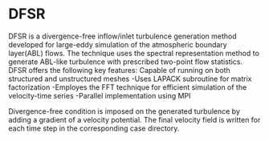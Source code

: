 # DFSR
DFSR is a divergence-free inflow/inlet turbulence generation method developed for large-eddy simulation of the atmospheric boundary layer(ABL) flows. The technique uses the spectral representation method to generate ABL-like turbulence with prescribed two-point flow statistics. DFSR  offers the following key features:
Capable of running on both structured and unstructured meshes
-Uses LAPACK subroutine for matrix factorization 
-Employes the FFT technique for efficient simulation of the velocity-time series 
-Parallel implementation using MPI    

Divergence-free condition is imposed on the generated turbulence by adding a gradient of a velocity potential. The final velocity field is written for each time step in the corresponding case directory.
